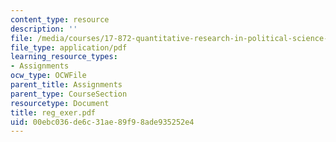 ```yaml
---
content_type: resource
description: ''
file: /media/courses/17-872-quantitative-research-in-political-science-and-public-policy-spring-2004/00ebc036de6c31ae89f98ade935252e4_reg_exer.pdf
file_type: application/pdf
learning_resource_types:
- Assignments
ocw_type: OCWFile
parent_title: Assignments
parent_type: CourseSection
resourcetype: Document
title: reg_exer.pdf
uid: 00ebc036-de6c-31ae-89f9-8ade935252e4
---
```

